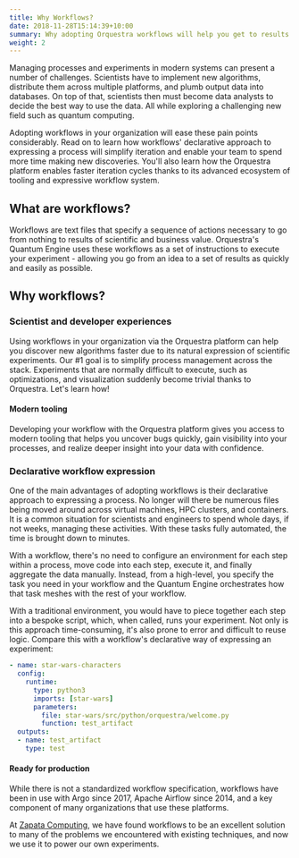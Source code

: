 ```yaml
---
title: Why Workflows?
date: 2018-11-28T15:14:39+10:00
summary: Why adopting Orquestra workflows will help you get to results faster
weight: 2
---
```


Managing processes and experiments in modern systems can present a number of challenges. Scientists have to implement new algorithms, distribute them across multiple platforms, and plumb output data into databases. On top of that, scientists then must become data analysts to decide the best way to use the data. All while exploring a challenging new field such as quantum computing.

Adopting workflows in your organization will ease these pain points considerably. Read on to learn how workflows' declarative approach to expressing a process will simplify iteration and enable your team to spend more time making new discoveries. You'll also learn how the Orquestra platform enables faster iteration cycles thanks to its advanced ecosystem of tooling and expressive workflow system.

## What are workflows?

Workflows are text files that specify a sequence of actions necessary to go from nothing to results of scientific and business value. Orquestra's Quantum Engine uses these workflows as a set of instructions to execute your experiment - allowing you go from an idea to a set of results as quickly and easily as possible.

## Why workflows?

### Scientist and developer experiences

Using workflows in your organization via the Orquestra platform can help you discover new algorithms faster due to its natural expression of scientific experiments. Our #1 goal is to simplify process management across the stack. Experiments that are normally difficult to execute, such as optimizations, and visualization suddenly become trivial thanks to Orquestra. Let's learn how!

#### Modern tooling

Developing your workflow with the Orquestra platform gives you access to modern tooling that helps you uncover bugs quickly, gain visibility into your processes, and realize deeper insight into your data with confidence.

### Declarative workflow expression

One of the main advantages of adopting workflows is their declarative approach to expressing a process. No longer will there be numerous files being moved around across virtual machines, HPC clusters, and containers. It is a common situation for scientists and engineers to spend whole days, if not weeks, managing these activities. With these tasks fully automated, the time is brought down to minutes.

With a workflow, there's no need to configure an environment for each step within a process, move code into each step, execute it, and finally aggregate the data manually. Instead, from a high-level, you specify the task you need in your workflow and the Quantum Engine orchestrates how that task meshes with the rest of your workflow.

With a traditional environment, you would have to piece together each step into a bespoke script, which, when called, runs your experiment. Not only is this approach time-consuming, it's also prone to error and difficult to reuse logic. Compare this with a workflow's declarative way of expressing an experiment:

```yaml
- name: star-wars-characters
  config:
    runtime:
      type: python3
      imports: [star-wars]
      parameters:
        file: star-wars/src/python/orquestra/welcome.py
        function: test_artifact
  outputs:
  - name: test_artifact
    type: test
```
#### Ready for production

While there is not a standardized workflow specification, workflows have been in use with Argo since 2017, Apache Airflow since 2014, and a key component of many organizations that use these platforms.

At [Zapata Computing](https://www.zapatacomputing.com/), we have found workflows to be an excellent solution to many of the problems we encountered with existing techniques, and now we use it to power our own experiments.
